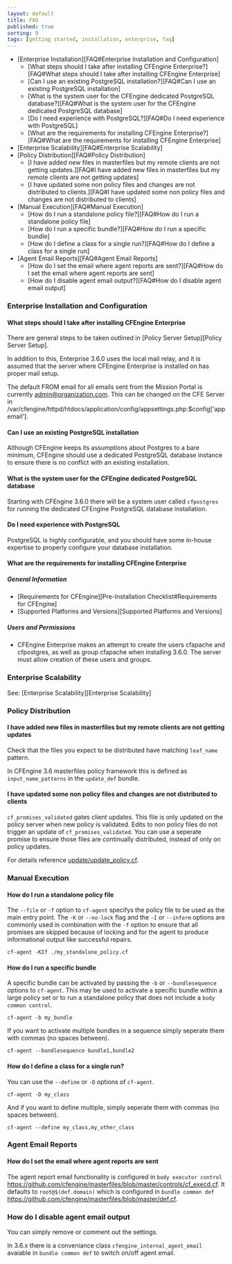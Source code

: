 ```yaml
---
layout: default
title: FAQ
published: true
sorting: 9
tags: [getting started, installation, enterprise, faq]
---
```


* [Enterprise Installation][FAQ#Enterprise Installation and Configuration]
	* [What steps should I take after installing CFEngine Enterprise?][FAQ#What steps should I take after installing CFEngine Enterprise]
	* [Can I use an existing PostgreSQL installation?][FAQ#Can I use an existing PostgreSQL installation]
	* [What is the system user for the CFEngine dedicated PostgreSQL database?][FAQ#What is the system user for the CFEngine dedicated PostgreSQL database]
	* [Do I need experience with PostgreSQL?][FAQ#Do I need experience with PostgreSQL]
	* [What are the requirements for installing CFEngine Enterprise?][FAQ#What are the requirements for installing CFEngine Enterprise]
* [Enterprise Scalability][FAQ#Enterprise Scalability]
* [Policy Distribution][FAQ#Policy Distribution]
	* [I have added new files in masterfiles but my remote clients are not getting updates.][FAQ#I have added new files in masterfiles but my remote clients are not getting updates]
	* [I have updated some non policy files and changes are not distributed to clients.][FAQ#I have updated some non policy files and changes are not distributed to clients]
* [Manual Execution][FAQ#Manual Execution]
	* [How do I run a standalone policy file?][FAQ#How do I run a standalone policy file]
	* [How do I run a specific bundle?][FAQ#How do I run a specific bundle]
	* [How do I define a class for a single run?][FAQ#How do I define a class for a single run]
* [Agent Email Reports][FAQ#Agent Email Reports]
	* [How do I set the email where agent reports are sent?][FAQ#How do I set the email where agent reports are sent]
	* [How do I disable agent email output?][FAQ#How do I disable agent email output]

### Enterprise Installation and Configuration ###

#### What steps should I take after installing CFEngine Enterprise ####

There are general steps to be taken outlined in [Policy Server Setup][Policy Server Setup]. 

In addition to this, Enterprise 3.6.0 uses the local mail relay, and it is assumed that the server where CFEngine Enterprise is installed on has proper mail setup. 

The default FROM email for all emails sent from the Mission Portal is currently admin@organization.com. This can be changed on the CFE Server in /var/cfengine/httpd/htdocs/application/config/appsettings.php:$config['appemail'].

#### Can I use an existing PostgreSQL installation ####

Although CFEngine keeps its assumptions about Postgres to a bare minimum,
CFEngine should use a dedicated PostgreSQL database instance to ensure there is
no conflict with an existing installation.

#### What is the system user for the CFEngine dedicated PostgreSQL database

Starting with CFEngine 3.6.0 there will be a system user called ```cfpostgres``` for running the dedicated CFEngine PostgreSQL database
installation.

#### Do I need experience with PostgreSQL ####

PostgreSQL is highly configurable, and you should have some in-house expertise
to properly configure your database installation.

#### What are the requirements for installing CFEngine Enterprise ####

##### General Information #####

* [Requirements for CFEngine][Pre-Installation Checklist#Requirements for CFEngine]
* [Supported Platforms and Versions][Supported Platforms and Versions]

##### Users and Permissions #####

* CFEngine Enterprise makes an attempt to create the users cfapache and cfpostgres, as well as group cfapache when installing 3.6.0. The server must allow creation of these users and groups.


### Enterprise Scalability ###

See: [Enterprise Scalability][Enterprise Scalability]

### Policy Distribution ###

#### I have added new files in masterfiles but my remote clients are not getting updates ####

Check that the files you expect to be distributed have matching `leaf_name` pattern.

In CFEngine 3.6 masterfiles policy framework this is defined as
`input_name_patterns` in the `update_def` bundle.

#### I have updated some non policy files and changes are not distributed to clients ###

`cf_promises_validated` gates client updates. This file is only updated on the
policy server when new policy is validated. Edits to non policy files do not
trigger an update of `cf_promises_validated`. You can use a seperate promise to
ensure those files are continually distributed, instead of only on policy
updates.

For details reference
[update/update_policy.cf](https://github.com/cfengine/masterfiles/blob/master/update/update_policy.cf).

### Manual Execution ###

#### How do I run a standalone policy file ####

The `--file` or `-f` option to `cf-agent` specifys the policy file to be used as the
main entry point. The `-K` or `--no-lock` flag and the `-I` or `--inform`
options are commonly used in combination with the `-f` option to ensure that
all promises are skipped because of locking and for the agent to produce
informational output like successful repairs.

```console
cf-agent -KIf ./my_standalone_policy.cf
```

#### How do I run a specific bundle ####

A specific bundle can be activated by passing the `-b` or `--bundlesequence`
options to `cf-agent`. This may be used to activate a specific bundle within a
large policy set or to run a standalone policy that does not include a `body
common control`.

```console
cf-agent -b my_bundle
```

If you want to activate multiple bundles in a sequence simply seperate them
with commas (no spaces between).

```console
cf-agent --bundlesequence bundle1,bundle2
```

#### How do I define a class for a single run? ####

You can use the `--define` or `-D` options of `cf-agent`.

```console
cf-agent -D my_class
```

And if you want to define multiple, simply seperate them with commas (no spaces between).

```console
cf-agent --define my_class,my_other_class
```

### Agent Email Reports ###

#### How do I set the email where agent reports are sent ####

The agent report email functionality is configured in `body executor control`
https://github.com/cfengine/masterfiles/blob/master/controls/cf_execd.cf. It
defaults to `root@$(def.domain)` which is configured in `bundle common def`
https://github.com/cfengine/masterfiles/blob/master/def.cf.

### How do I disable agent email output ###

You can simply remove or comment out the settings.

In 3.6.x there is a conveniance class `cfengine_internal_agent_email` avaiable
in `bundle common def` to switch on/off agent email.
